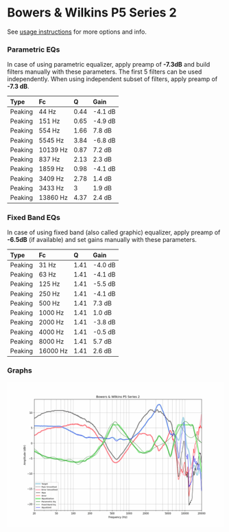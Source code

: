 # Bowers & Wilkins P5 Series 2
See [usage instructions](https://github.com/jaakkopasanen/AutoEq#usage) for more options and info.

### Parametric EQs
In case of using parametric equalizer, apply preamp of **-7.3dB** and build filters manually
with these parameters. The first 5 filters can be used independently.
When using independent subset of filters, apply preamp of **-7.3 dB**.

| Type    | Fc       |    Q | Gain    |
|:--------|:---------|:-----|:--------|
| Peaking | 44 Hz    | 0.44 | -4.1 dB |
| Peaking | 151 Hz   | 0.65 | -4.9 dB |
| Peaking | 554 Hz   | 1.66 | 7.8 dB  |
| Peaking | 5545 Hz  | 3.84 | -6.8 dB |
| Peaking | 10139 Hz | 0.87 | 7.2 dB  |
| Peaking | 837 Hz   | 2.13 | 2.3 dB  |
| Peaking | 1859 Hz  | 0.98 | -4.1 dB |
| Peaking | 3409 Hz  | 2.78 | 1.4 dB  |
| Peaking | 3433 Hz  | 3    | 1.9 dB  |
| Peaking | 13860 Hz | 4.37 | 2.4 dB  |

### Fixed Band EQs
In case of using fixed band (also called graphic) equalizer, apply preamp of **-6.5dB**
(if available) and set gains manually with these parameters.

| Type    | Fc       |    Q | Gain    |
|:--------|:---------|:-----|:--------|
| Peaking | 31 Hz    | 1.41 | -4.0 dB |
| Peaking | 63 Hz    | 1.41 | -4.1 dB |
| Peaking | 125 Hz   | 1.41 | -5.5 dB |
| Peaking | 250 Hz   | 1.41 | -4.1 dB |
| Peaking | 500 Hz   | 1.41 | 7.3 dB  |
| Peaking | 1000 Hz  | 1.41 | 1.0 dB  |
| Peaking | 2000 Hz  | 1.41 | -3.8 dB |
| Peaking | 4000 Hz  | 1.41 | -0.5 dB |
| Peaking | 8000 Hz  | 1.41 | 5.7 dB  |
| Peaking | 16000 Hz | 1.41 | 2.6 dB  |

### Graphs
![](./Bowers%20&%20Wilkins%20P5%20Series%202.png)